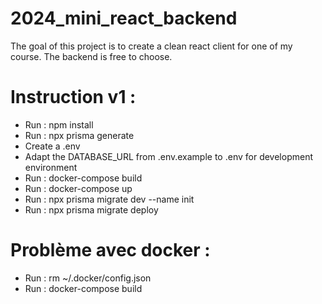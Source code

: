 # 2024_mini_react_backend
The goal of this project is to create a clean react client for one of my course. The backend is free to choose.

# Instruction v1 :
- Run : npm install
- Run : npx prisma generate
- Create a .env
- Adapt the DATABASE_URL from .env.example to .env for development environment
- Run : docker-compose build
- Run : docker-compose up
- Run : npx prisma migrate dev --name init
- Run : npx prisma migrate deploy

# Problème avec docker :
- Run : rm  ~/.docker/config.json 
- Run : docker-compose build
